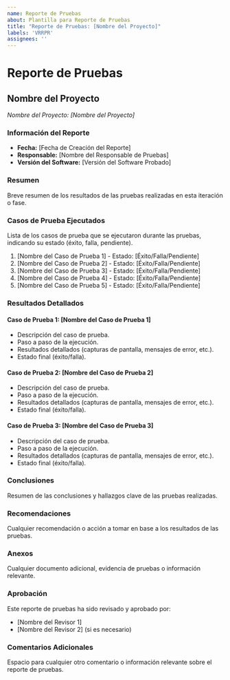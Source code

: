 ```yaml
---
name: Reporte de Pruebas
about: Plantilla para Reporte de Pruebas
title: "Reporte de Pruebas: [Nombre del Proyecto]"
labels: 'VRRPR'
assignees: ''
---
```


# Reporte de Pruebas

## Nombre del Proyecto
*Nombre del Proyecto: [Nombre del Proyecto]*

### Información del Reporte

- **Fecha:** [Fecha de Creación del Reporte]
- **Responsable:** [Nombre del Responsable de Pruebas]
- **Versión del Software:** [Versión del Software Probado]

### Resumen
Breve resumen de los resultados de las pruebas realizadas en esta iteración o fase.

### Casos de Prueba Ejecutados
Lista de los casos de prueba que se ejecutaron durante las pruebas, indicando su estado (éxito, falla, pendiente).

1. [Nombre del Caso de Prueba 1] - Estado: [Éxito/Falla/Pendiente]
2. [Nombre del Caso de Prueba 2] - Estado: [Éxito/Falla/Pendiente]
3. [Nombre del Caso de Prueba 3] - Estado: [Éxito/Falla/Pendiente]
4. [Nombre del Caso de Prueba 4] - Estado: [Éxito/Falla/Pendiente]
5. [Nombre del Caso de Prueba 5] - Estado: [Éxito/Falla/Pendiente]

### Resultados Detallados

#### Caso de Prueba 1: [Nombre del Caso de Prueba 1]
- Descripción del caso de prueba.
- Paso a paso de la ejecución.
- Resultados detallados (capturas de pantalla, mensajes de error, etc.).
- Estado final (éxito/falla).

#### Caso de Prueba 2: [Nombre del Caso de Prueba 2]
- Descripción del caso de prueba.
- Paso a paso de la ejecución.
- Resultados detallados (capturas de pantalla, mensajes de error, etc.).
- Estado final (éxito/falla).

#### Caso de Prueba 3: [Nombre del Caso de Prueba 3]
- Descripción del caso de prueba.
- Paso a paso de la ejecución.
- Resultados detallados (capturas de pantalla, mensajes de error, etc.).
- Estado final (éxito/falla).

### Conclusiones
Resumen de las conclusiones y hallazgos clave de las pruebas realizadas.

### Recomendaciones
Cualquier recomendación o acción a tomar en base a los resultados de las pruebas.

### Anexos
Cualquier documento adicional, evidencia de pruebas o información relevante.

### Aprobación
Este reporte de pruebas ha sido revisado y aprobado por:

- [Nombre del Revisor 1]
- [Nombre del Revisor 2] (si es necesario)

### Comentarios Adicionales
Espacio para cualquier otro comentario o información relevante sobre el reporte de pruebas.

